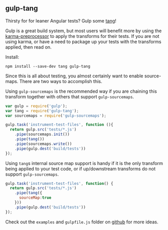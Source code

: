gulp-tang
---------
Thirsty for for leaner Angular tests? Gulp some [tang](https://github.com/jamestalmage/tang)!

Gulp is a great build system, but most users will benefit more by using the
[karma-preprocessor](https://github.com/jamestalmage/karma-tang)
to apply the transforms for their tests. If you are not using karma,
or have a need to package up your tests with the transforms applied, then read on.

Install:
```
npm install --save-dev tang gulp-tang
```

Since this is all about testing, you almost certainly want to enable source-maps.
There are two ways to accomplish this.

Using `gulp-sourcemaps` is the recommended way if you are chaining this transform
together with others that support `gulp-sourcemaps`.

```javascript
var gulp = require('gulp');
var tang = require('gulp-tang');
var sourcemaps = require('gulp-sourcemaps');

gulp.task('instrument-test-files', function (){
  return gulp.src('tests/*.js')
    .pipe(sourcemaps.init())
    .pipe(tang())
    .pipe(sourcemaps.write())
    .pipe(gulp.dest('build/tests'))
});
```

Using `tang`s internal source map support is handy if it is the only transform being applied
to your test code, or if up/downstream transforms do not support `gulp-sourcemaps`.

```javascript
gulp.task('instrument-test-files', function() {
  return gulp.src('tests/*.js')
    .pipe(tang({
      sourceMap:true
    }))
    .pipe(gulp.dest('build/tests'))
});
```

Check out the `examples` and `gulpfile.js` folder on [github](https://github.com/jamestalmage/gulp-tang)
for more ideas.
